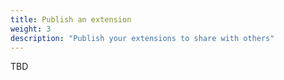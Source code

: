 ```yaml
---
title: Publish an extension
weight: 3
description: "Publish your extensions to share with others"
---
```


TBD
